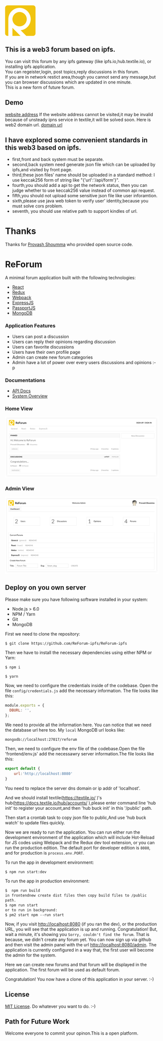 

![logo](./docs/design_assets/logo.png)


## This is a web3 forum based on ipfs.
You can visit this forum by any ipfs gateway (like ipfs.io,hub.textile.io), or installing ipfs application.  
You can regeister,login, post topics,reply discussions in this forum.   
If you are in network restict area,though you cannot send any message,but you can browser discussions which are updated in one minute.  
This is a new form of future forum.  

## Demo
 [website address](https://hub.textile.io/ipns/bafzbeib2jvsythibag52rncf56qflqye6iekponbt3u7txcbv2oz45sy5e/index.html)
 If the website address cannot be visited,it may be invalid because of unsteady ipns service in textile,it will be solved soon.
 Here is web2 domain url.
 [domain url](https://bbs.reforumipfs.online/)
## I have explored some convenient standards in this web3 based on ipfs.
* first,front and back system must be separate.  
* second,back system need generate json file which can be uploaded by ipfs,and visited by front page.  
* third,these json files' name should be uploaded in a standard method: I use keccak256 form of string like "{'url':'/api/form'}".  
* fourth,you should add a api to get the network status, then you can judge whether to use keccak256 value instead of common api request.  
* fifth,you should not upload some sensitive json file like user inforamtion.  
* sixth,please use java web token to verify user' identity,because you must solve cors problem.
* seventh, you should use relative path to support kindles of url.
  

# Thanks
Thanks for [Provash Shoumma](https://twitter.com/proshoumma) who provided open source code.

# ReForum
A minimal forum application built with the following technologies:
* [React](https://facebook.github.io/react/)
* [Redux](http://redux.js.org/)
* [Webpack](https://webpack.js.org/)
* [ExpressJS](https://expressjs.com/)
* [PassportJS](http://passportjs.org/)
* [MongoDB](https://www.mongodb.com/)

### Application Features
* Users can post a discussion
* Users can reply their opinions regarding discussion
* Users can favorite discussions
* Users have their own profile page
* Admin can create new forum categories
* Admin have a lot of power over every users discussions and opinions :-p

### Documentations
* [API Docs](https://github.com/shoumma/ReForum/blob/master/docs/api.md)
* [System Overview](https://github.com/shoumma/ReForum/blob/master/docs/system_overview.md)

### Home View
![home view](./docs/design_assets/home_view.jpg)

### Admin View
![admin view](./docs/design_assets/admin_view.jpg)

## Deploy on you own server

Please make sure you have following software installed in your system:
* Node.js > 6.0
* NPM / Yarn
* Git
* MongoDB

First we need to clone the repository:
```
$ git clone https://github.com/ReForum-ipfs/ReForum-ipfs
```

Then we have to install the necessary dependencies using either NPM or Yarn:
```
$ npm i
```
```
$ yarn
```

Now, we need to configure the credentials inside of the codebase. Open the file `config/credentials.js` add the necessary information. The file looks like this:
```js
module.exports = {
  DBURL: '',
};
```
We need to provide all the information here. You can notice that we need the database url here too. My `local` MongoDB url looks like:
```
mongodb://localhost:27017/reforum
```
Then, we need to configure the env file of the codebase.Open the file 'frontend/env.js' add the necessawry server information.The file looks like this:
```js
export default {
    url:'http://localhost:8080'    
}
```
You need to replace the server dns domain or ip addr of 'localhost'.

And we should install textile(https://textile.io/ )'s hub(https://docs.textile.io/hub/accounts/ ),please enter command line 'hub init' to register your account,and then 'hub buck init' in this '/public' path.

Then start a crontab task to copy json file to public,And use 'hub buck watch' to update files quickly.

Now we are ready to run the application. You can run either run the development environment of the application which will include Hot-Reload for JS codes using Webpack and the Redux dev tool extension, or you can run the production edition. The default port for developer edition is `8080`, and for production is `process.env.PORT`.

To run the app in development environment:
```
$ npm run start:dev
```

To run the app in production environment:
```
$  npm run build
in frontendnew create dist files then copy build files to /public path.
$ npm run start 
or to run in background:
$ pm2 start npm --run start 
```

Now, if you visit [http://localhost:8080](http://localhost:8080) (if you ran the dev), or the production URL, you will see that the application is up and running. Congratulation! But, wait a minute, it's showing you `Sorry, couldn't find the forum`. That is because, we didn't create any forum yet. You can now sign up via github and then visit the admin panel with the url [http://localhost:8080/admin](http://localhost:8080/admin). The application is currently configured in a way that, the first user will become the admin for the system.

Here we can create new forums and that forum will be displayed in the application. The first forum will be used as default forum.

Congratulation! You now have a clone of this application in your server. :-)


## License
[MIT License](https://github.com/shoumma/Mister-Poster/blob/master/LICENSE). Do whatever you want to do. :-)


## Path for Future Work
Welcome everyone to commit your opinon.This is a open platform.
